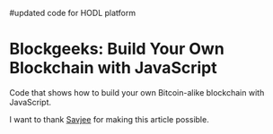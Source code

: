 #updated code for HODL platform
# Blockgeeks: Build Your Own Blockchain with JavaScript
Code that shows how to build your own Bitcoin-alike blockchain with JavaScript.

I want to thank [Savjee](https://github.com/SavjeeTutorials) for making this article possible.
